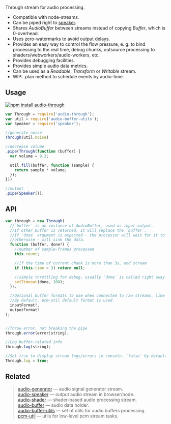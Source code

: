 Through stream for audio processing.

* Compatible with node-streams.
* Can be piped right to [speaker](https://npmjs.org/package/speaker).
* Shares _AudioBuffer_ between streams instead of copying _Buffer_, which is 0-overhead.
* Uses zero-watermarks to avoid output delays.
* Provides an easy way to control the flow pressure, e. g. to bind processing to the real time, debug chunks, outsource processing to shaders/webworkers/audio-workers, etc.
* Provides debugging facilities.
* Provides simple audio data metrics.
* Can be used as a _Readable_, _Transform_ or _Writable_ stream.
* WIP: .plan method to schedule events by audio-time.


## Usage

[![npm install audio-through](https://nodei.co/npm/audio-through.png?mini=true)](https://npmjs.org/package/audio-through/)

```js
var Through = require('audio-through');
var util = require('audio-buffer-utils');
var Speaker = require('speaker');

//generate noise
Through(util.noise)

//decrease volume
.pipe(Through(function (buffer) {
  var volume = 0.2;

  util.fill(buffer, function (sample) {
    return sample * volume;
  });
}))

//output
.pipe(Speaker());
```

## API

```js
var through = new Through(
  //`buffer` is an instance of AudioBuffer, used as input-output.
  //If other buffer is returned, it will replace the `buffer`.
  //If `done` argument is expected - the processor will wait for it to be executed,
  //otherwise - will sink the data.
  function (buffer, done?) {
    //number of sample-frames processed
    this.count;

    //if the time of current chunk is more than 3s, end stream
    if (this.time > 3) return null;

    //simple throttling for debug, usually `done` is called right away in sync fashion
    setTimeout(done, 100);
  }?,

  //Optional buffer formats to use when connected to raw streams, like `node-speaker`.
  //By default, pcm-util default format is used.
  inputFormat?,
  outputFormat?
);


//Throw error, not breaking the pipe
through.error(error|string);

//Log buffer-related info
through.log(string);

//Set true to display stream logs/errors in console. `false` by default.
Through.log = true;
```

## Related

> [audio-generator](https://github.com/audio-lab/audio-generator) — audio signal generator stream.<br/>
> [audio-speaker](https://github.com/audio-lab/audio-speaker) — output audio stream in browser/node.<br/>
> [audio-shader](https://github.com/audio-lab/audio-shader) — shader-based audio processing stream.<br/>
> [audio-buffer](https://github.com/audio-lab/buffer) — audio data holder.<br/>
> [audio-buffer-utils](https://npmjs.org/package/audio-buffer-utils) — set of utils for audio buffers processing.<br/>
> [pcm-util](https://npmjs.org/package/pcm-util) — utils for low-level pcm stream tasks.<br/>